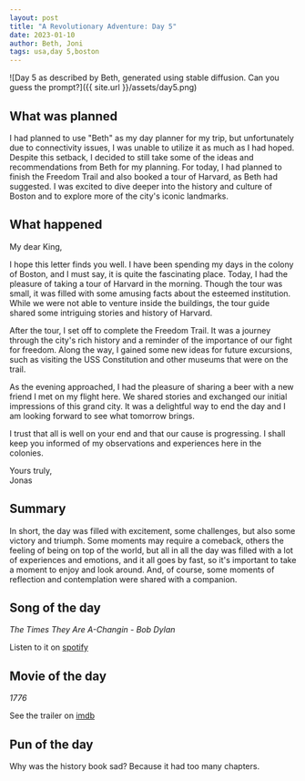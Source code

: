 ```yaml
---
layout: post
title: "A Revolutionary Adventure: Day 5"
date: 2023-01-10
author: Beth, Joni
tags: usa,day 5,boston
---
```

![Day 5 as described by Beth, generated using stable diffusion. Can you guess the prompt?]({{ site.url }}/assets/day5.png)

## What was planned

I had planned to use "Beth" as my day planner for my trip, but unfortunately due to connectivity issues, I was unable to utilize it as much as I had hoped. Despite this setback, I decided to still take some of the ideas and recommendations from Beth for my planning. For today, I had planned to finish the Freedom Trail and also booked a tour of Harvard, as Beth had suggested. I was excited to dive deeper into the history and culture of Boston and to explore more of the city's iconic landmarks.

## What happened
My dear King,

I hope this letter finds you well. I have been spending my days in the colony of Boston, and I must say, it is quite the fascinating place. Today, I had the pleasure of taking a tour of Harvard in the morning. Though the tour was small, it was filled with some amusing facts about the esteemed institution. While we were not able to venture inside the buildings, the tour guide shared some intriguing stories and history of Harvard.

After the tour, I set off to complete the Freedom Trail. It was a journey through the city's rich history and a reminder of the importance of our fight for freedom. Along the way, I gained some new ideas for future excursions, such as visiting the USS Constitution and other museums that were on the trail.

As the evening approached, I had the pleasure of sharing a beer with a new friend I met on my flight here. We shared stories and exchanged our initial impressions of this grand city. It was a delightful way to end the day and I am looking forward to see what tomorrow brings.

I trust that all is well on your end and that our cause is progressing. I shall keep you informed of my observations and experiences here in the colonies.

Yours truly,<br>
Jonas

## Summary
In short, the day was filled with excitement, some challenges, but also some victory and triumph. Some moments may require a comeback, others the feeling of being on top of the world, but all in all the day was filled with a lot of experiences and emotions, and it all goes by fast, so it's important to take a moment to enjoy and look around. And, of course, some moments of reflection and contemplation were shared with a companion.

## Song of the day

_The Times They Are A-Changin - Bob Dylan_ 

Listen to it on [spotify](https://open.spotify.com/track/52vA3CYKZqZVdQnzRrdZt6?si=7abd9b969923466c)

## Movie of the day
_1776_ 

See the trailer on [imdb](https://www.imdb.com/title/tt0068156/)

## Pun of the day

Why was the history book sad? Because it had too many chapters.
